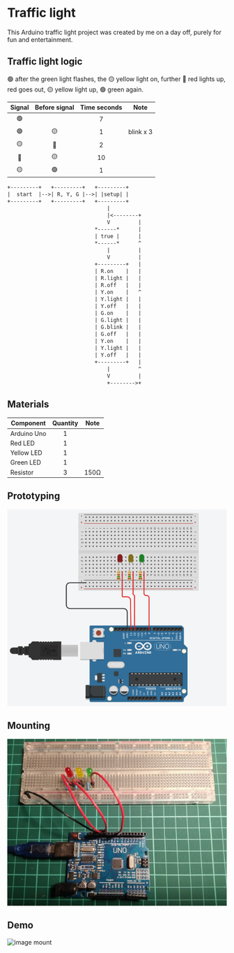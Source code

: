 # Traffic light 

This Arduino traffic light project was created by me on a day off, purely for fun and entertainment.


## Traffic light logic

🟢 after the green light flashes, the 🟡 yellow light on, further
🔴 red lights up, red goes out, 🟡 yellow light up, 🟢 green again. 

|Signal |Before signal|Time seconds |Note     |
|:-----:|:-----------:|:-----------:|:-------:|
|🟢     |             |7            |         |
|🟢     |🟡           |1            |blink x 3|
|🟡     |🔴           |2            |         |
|🔴     |🟡           |10           |         |
|🟡     |🟢           |1            |         |


```
+---------+   +---------+   +---------+ 
|  start  |-->| R, Y, G |-->| |setup| |
+---------+   +---------+   +---------+    
                                |
                                |<--------+
                                V         |
                            *------*      |
                            | true |      |
                            *------*      ^
                                |         |
                                V         |
                            +---------+   |
                            | R.on    |   |
                            | R.light |   |
                            | R.off   |   |
                            | Y.on    |   ^
                            | Y.light |   |
                            | Y.off   |   |
                            | G.on    |   |
                            | G.light |   |
                            | G.blink |   |
                            | G.off   |   |
                            | Y.on    |   |
                            | Y.light |   |
                            | Y.off   |   |
                            +---------+   |
                                |         ^
                                V         |
                                +-------->+
```


## Materials

|Component  |Quantity|Note|
|-----------|:------:|:--:|
|Arduino Uno|1       |    |
|Red LED    |1       |    |
|Yellow LED |1       |    |
|Green LED  |1       |    |
|Resistor   |3       |150Ω|


## Prototyping

![image prototyping](images/tlproto.png)


## Mounting

![image mount](images/tlmount.jpg)


## Demo 

![image mount](images/tldemo.gif)

